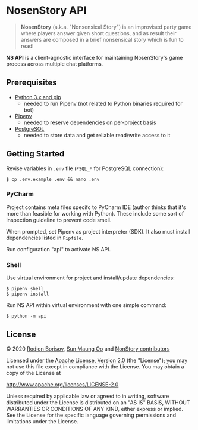 # NosenStory API

> **NosenStory** (a.k.a. "Nonsensical Story") is an improvised party game where players answer given short questions, and as result their answers are composed in a brief nonsensical story which is fun to read!

**NS API** is a client-agnostic interface for maintaining NosenStory's game process across multiple chat platforms.

## Prerequisites

- [Python 3.x and pip](https://docs.python-guide.org/starting/installation/)
  * needed to run Pipenv (not related to Python binaries required for bot)
- [Pipenv](https://pipenv-fork.readthedocs.io/en/latest/install.html)
  * needed to reserve dependencies on per-project basis
- [PostgreSQL](https://www.postgresql.org/)
  * needed to store data and get reliable read/write access to it

## Getting Started

Revise variables in `.env` file (`PSQL_*` for PostgreSQL connection):
```
$ cp .env.example .env && nano .env
```

### PyCharm

Project contains meta files specifc to PyCharm IDE (author thinks that it's more than feasible for working with Python). These include some sort of inspection guideline to prevent code smell.

When prompted, set Pipenv as project interpreter (SDK). It also must install dependencies listed in `Pipfile`.

Run configuration "api" to activate NS API.

### Shell

Use virtual environment for project and install/update dependencies:
```
$ pipenv shell
$ pipenv install
```

Run NS API within virtual environment with one simple command:
```
$ python -m api
```

## License

© 2020 [Rodion Borisov](https://github.com/vintprox), [Sun Maung Oo](https://github.com/SunMaungOo) and [NonStory contributors](https://github.com/nonstory/nonstory/graphs/contributors)

Licensed under the [Apache License, Version 2.0](./LICENSE) (the "License");
you may not use this file except in compliance with the License.
You may obtain a copy of the License at

  http://www.apache.org/licenses/LICENSE-2.0

Unless required by applicable law or agreed to in writing, software
distributed under the License is distributed on an "AS IS" BASIS,
WITHOUT WARRANTIES OR CONDITIONS OF ANY KIND, either express or implied.
See the License for the specific language governing permissions and
limitations under the License.
